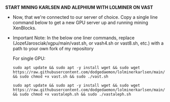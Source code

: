 **START MINING KARLSEN AND ALEPHIUM WITH LOLMINER ON VAST**

- Now, that we're connected to our server of choice. Copy a single line command below to get a new GPU server up and running mining XenBlocks.
- Important Note: In the below one liner commands, replace (JozefJarosciak/xgpu/main/vast.sh, or vash4.sh or vast8.sh, etc.) with a path to your own fork of my repository
     
  For single GPU:
  ```
  sudo apt update && sudo apt -y install wget && sudo wget https://raw.githubusercontent.com/dodgedaemon/lolminerkarlsen/main/vast.sh && sudo chmod +x vast.sh && sudo ./vast.sh
  ```
  ```
  sudo apt update && sudo apt -y install wget && sudo wget https://raw.githubusercontent.com/dodgedaemon/lolminerkarlsen/main/vastaleph.sh && sudo chmod +x vastaleph.sh && sudo ./vastaleph.sh
  ```
